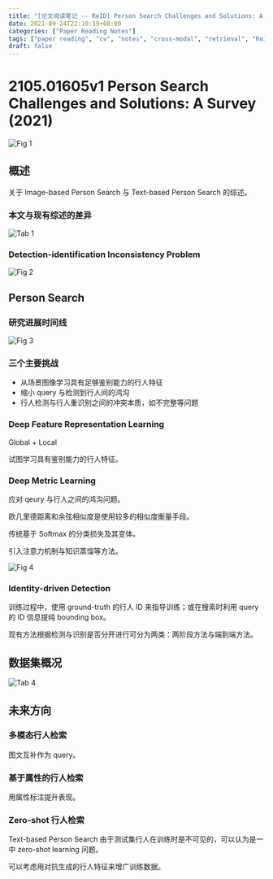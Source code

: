 ```yaml
---
title: "[论文阅读笔记 -- ReID] Person Search Challenges and Solutions: A Survey (2021)"
date: 2021-09-24T22:10:19+08:00
categories: ["Paper Reading Notes"]
tags: ["paper reading", "cv", "notes", "cross-modal", "retrieval", "ReID", "Survey"]
draft: false
---
```


# 2105.01605v1 Person Search Challenges and Solutions: A Survey (2021)

![Fig 1](/images/2021/PRN102/1.png)

## 概述

关于 Image-based Person Search 与 Text-based Person Search 的综述。  

### 本文与现有综述的差异

![Tab 1](/images/2021/PRN102/T1.png)

### Detection-identification Inconsistency Problem

![Fig 2](/images/2021/PRN102/2.png)

## Person Search

### 研究进展时间线

![Fig 3](/images/2021/PRN102/3.png)

### 三个主要挑战

+ 从场景图像学习具有足够鉴别能力的行人特征
+ 缩小 query 与检测到行人间的鸿沟
+ 行人检测与行人重识别之间的冲突本质，如不完整等问题

### Deep Feature Representation Learning

Global + Local  

试图学习具有鉴别能力的行人特征。  

### Deep Metric Learning

应对 qeury 与行人之间的鸿沟问题。  

欧几里德距离和余弦相似度是使用较多的相似度衡量手段。  

传统基于 Softmax 的分类损失及其变体。  

引入注意力机制与知识蒸馏等方法。  

![Fig 4](/images/2021/PRN102/4.png)

### Identity-driven Detection

训练过程中，使用 ground-truth 的行人 ID 来指导训练；或在搜索时利用 query 的 ID 信息提纯 bounding box。  

现有方法根据检测与识别是否分开进行可分为两类：两阶段方法与端到端方法。  

## 数据集概况

![Tab 4](/images/2021/PRN102/T4.png)

## 未来方向

### 多模态行人检索

图文互补作为 query。  

### 基于属性的行人检索

用属性标注提升表现。  

### Zero-shot 行人检索

Text-based Person Search 由于测试集行人在训练时是不可见的，可以认为是一中 zero-shot learning 问题。  

可以考虑用对抗生成的行人特征来增广训练数据。  
